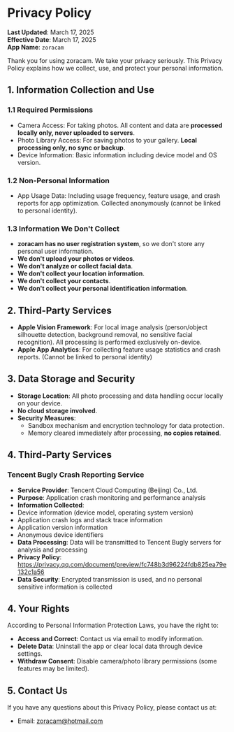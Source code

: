 # Privacy Policy

**Last Updated**: March 17, 2025  
**Effective Date**: March 17, 2025  
**App Name**: `zoracam`

Thank you for using zoracam. We take your privacy seriously. This Privacy Policy explains how we collect, use, and protect your personal information.

## 1. Information Collection and Use
### 1.1 Required Permissions
- Camera Access: For taking photos. All content and data are **processed locally only, never uploaded to servers**.
- Photo Library Access: For saving photos to your gallery. **Local processing only, no sync or backup**.
- Device Information: Basic information including device model and OS version.

### 1.2 Non-Personal Information
- App Usage Data: Including usage frequency, feature usage, and crash reports for app optimization. Collected anonymously (cannot be linked to personal identity).

### 1.3 Information We Don't Collect
- **zoracam has no user registration system**, so we don't store any personal user information.
- **We don't upload your photos or videos**.
- **We don't analyze or collect facial data**.
- **We don't collect your location information**.
- **We don't collect your contacts**.
- **We don't collect your personal identification information**.

## 2. Third-Party Services

- **Apple Vision Framework**: For local image analysis (person/object silhouette detection, background removal, no sensitive facial recognition). All processing is performed exclusively on-device.
- **Apple App Analytics**: For collecting feature usage statistics and crash reports. (Cannot be linked to personal identity)

## 3. Data Storage and Security
- **Storage Location**: All photo processing and data handling occur locally on your device.
- **No cloud storage involved**.
- **Security Measures**:
  - Sandbox mechanism and encryption technology for data protection.
  - Memory cleared immediately after processing, **no copies retained**.
 
## 4. Third-Party Services
### Tencent Bugly Crash Reporting Service
- **Service Provider**: Tencent Cloud Computing (Beijing) Co., Ltd.
- **Purpose**: Application crash monitoring and performance analysis
- **Information Collected**:
- Device information (device model, operating system version)
- Application crash logs and stack trace information
- Application version information
- Anonymous device identifiers
- **Data Processing**: Data will be transmitted to Tencent Bugly servers for analysis and processing
- **Privacy Policy**: https://privacy.qq.com/document/preview/fc748b3d96224fdb825ea79e132c1a56
- **Data Security**: Encrypted transmission is used, and no personal sensitive information is collected

## 4. Your Rights
According to Personal Information Protection Laws, you have the right to:
- **Access and Correct**: Contact us via email to modify information.
- **Delete Data**: Uninstall the app or clear local data through device settings.
- **Withdraw Consent**: Disable camera/photo library permissions (some features may be limited).

## 5. Contact Us
If you have any questions about this Privacy Policy, please contact us at:
- Email: zoracam@hotmail.com
